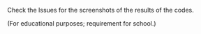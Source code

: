 Check the Issues for the screenshots of the results of the codes.

(For educational purposes; requirement for school.)
